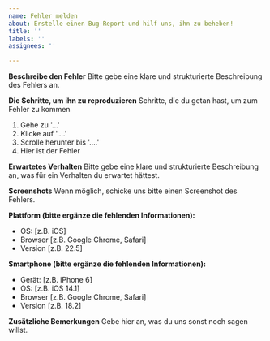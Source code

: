 ```yaml
---
name: Fehler melden
about: Erstelle einen Bug-Report und hilf uns, ihn zu beheben!
title: ''
labels: ''
assignees: ''

---
```


**Beschreibe den Fehler**
Bitte gebe eine klare und strukturierte Beschreibung des Fehlers an.

**Die Schritte, um ihn zu reproduzieren**
Schritte, die du getan hast, um zum Fehler zu kommen
1. Gehe zu '...'
2. Klicke auf  '....'
3. Scrolle herunter bis '....'
4. Hier ist der Fehler

**Erwartetes Verhalten**
Bitte gebe eine klare und strukturierte Beschreibung an, was für ein Verhalten du erwartet hättest.

**Screenshots**
Wenn möglich, schicke uns bitte einen Screenshot des Fehlers.

**Plattform (bitte ergänze die fehlenden Informationen):**
 - OS: [z.B. iOS]
 - Browser [z.B. Google Chrome, Safari]
 - Version [z.B. 22.5]

**Smartphone (bitte ergänze die fehlenden Informationen):**
 - Gerät: [z.B. iPhone 6]
 - OS: [z.B. iOS 14.1]
 - Browser [z.B. Google Chrome, Safari]
 - Version [z.B. 18.2]

**Zusätzliche Bemerkungen**
Gebe hier an, was du uns sonst noch sagen willst.

